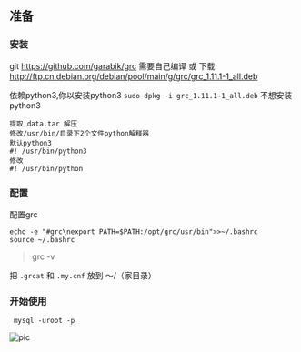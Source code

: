 ## 准备
### 安装
git  https://github.com/garabik/grc
需要自己编译
或
下载 http://ftp.cn.debian.org/debian/pool/main/g/grc/grc_1.11.1-1_all.deb

依赖python3,你以安装python3  `sudo dpkg -i grc_1.11.1-1_all.deb`
不想安装python3
```
提取 data.tar 解压
修改/usr/bin/目录下2个文件python解释器
默认python3
#! /usr/bin/python3
修改
#! /usr/bin/python
```

### 配置
配置grc
``` 
echo -e "#grc\nexport PATH=$PATH:/opt/grc/usr/bin">>~/.bashrc
source ~/.bashrc
```
>grc -v

把 `.grcat` 和 `.my.cnf` 放到 ～/（家目录）

### 开始使用

```
 mysql -uroot -p
```

![pic](http://ojtd6k176.bkt.clouddn.com/2017%E5%B9%B410%E6%9C%8827%E6%97%A5%20-%2014%E6%97%B633%E5%88%8639%E7%A7%92.png)
